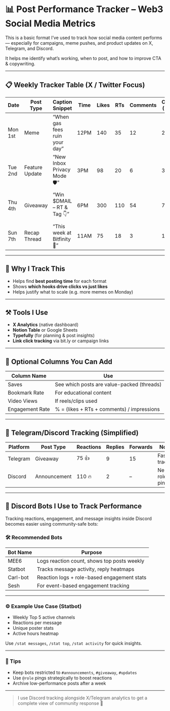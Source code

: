 # 📊 Post Performance Tracker – Web3 Social Media Metrics

This is a basic format I’ve used to track how social media content performs — especially for campaigns, meme pushes, and product updates on X, Telegram, and Discord.

It helps me identify what’s working, when to post, and how to improve CTA & copywriting.

---

## 📋 Weekly Tracker Table (X / Twitter Focus)

| Date     | Post Type        | Caption Snippet              | Time  | Likes | RTs | Comments | CTR (%) | Notes                         |
|----------|------------------|------------------------------|-------|-------|-----|----------|---------|-------------------------------|
| Mon 1st  | Meme             | “When gas fees ruin your day”| 12PM  | 140   | 35  | 12       | 2.4     | Performed best midweek        |
| Tue 2nd  | Feature Update   | “New Inbox Privacy Mode 🛡️”  | 3PM   | 98    | 20  | 6        | 3.1     | High save rate                |
| Thu 4th  | Giveaway         | “Win $DMAIL – RT & Tag 👇”   | 6PM   | 300   | 110 | 54       | 7.8     | Reached 28K users, saved post |
| Sun 7th  | Recap Thread     | “This week at Bitfinity 🧵”   | 11AM  | 75    | 18  | 3        | 1.2     | Lower — maybe bad timing      |

---

## 🧠 Why I Track This

- Helps find **best posting time** for each format  
- Shows **which hooks drive clicks vs just likes**  
- Helps justify what to scale (e.g. more memes on Monday)

---

## ⚒ Tools I Use

- **X Analytics** (native dashboard)  
- **Notion Table** or Google Sheets  
- **Typefully** (for planning & post insights)  
- **Link click tracking** via bit.ly or campaign links

---

## 🔁 Optional Columns You Can Add

| Column Name     | Use                                      |
|------------------|-------------------------------------------|
| Saves           | See which posts are value-packed (threads)  
| Bookmark Rate   | For educational content  
| Video Views     | If reels/clips used  
| Engagement Rate | % = (likes + RTs + comments) / impressions  

---

## 🧩 Telegram/Discord Tracking (Simplified)

| Platform | Post Type   | Reactions | Replies | Forwards | Notes                |
|----------|-------------|-----------|---------|----------|----------------------|
| Telegram | Giveaway     | 75 👍     | 9       | 15       | Fast traction        |
| Discord  | Announcement | 110 🔥    | 2       | –        | Needs role ping      |

---

## 🤖 Discord Bots I Use to Track Performance

Tracking reactions, engagement, and message insights inside Discord becomes easier using community-safe bots:

### 🛠 Recommended Bots

| Bot Name   | Purpose                                      |
|------------|----------------------------------------------|
| MEE6       | Logs reaction count, shows top posts weekly  |
| Statbot    | Tracks message activity, reply heatmaps      |
| Carl-bot   | Reaction logs + role-based engagement stats  |
| Sesh       | For event-based engagement tracking          |

---

### ⚙️ Example Use Case (Statbot)

- Weekly Top 5 active channels  
- Reactions per message  
- Unique poster stats  
- Active hours heatmap

Use `/stat messages`, `/stat top`, `/stat activity` for quick insights.

---

### 🔐 Tips

- Keep bots restricted to `#announcements`, `#giveaway`, `#updates`  
- Use `@role` pings strategically to boost reactions  
- Archive low-performance posts after a week

---

> I use Discord tracking alongside X/Telegram analytics to get a complete view of community response 🧠
